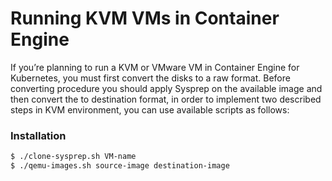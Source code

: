 # Running KVM VMs in Container Engine

If you’re planning to run a KVM or VMware VM in Container Engine for Kubernetes, you must first convert the disks to a raw format. Before converting procedure you should apply Sysprep on the available image and then convert the to destination format, in order to implement two described steps in KVM environment, you can use available scripts as follows:


### Installation


```sh
$ ./clone-sysprep.sh VM-name
$ ./qemu-images.sh source-image destination-image
```

